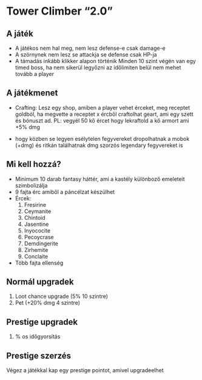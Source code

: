 # Tower Climber “2.0”

## A játék

- A játékos nem hal meg, nem lesz defense-e csak damage-e
- A szörnynek nem lesz se attackja se defense csak HP-ja
- A támadás inkább klikker alapon
  történik Minden 10 szint végén van egy timed boss, ha nem sikerül
  legyőzni az időlimiten belül nem mehet tovább a player

## A játékmenet

- Crafting:
  Lesz egy shop, amiben a player vehet érceket, meg
  receptet goldból, ha megvette a receptet x ércből craftolhat geart, ami
  egy szett és bónuszt ad. PL: vegyél 50 kő ércet hogy lekraftold a kő
  armort ami +5% dmg

- hogy közben se legyen esélytelen fegyvereket dropolhatnak a mobok (+dmg)
  és ritkán találhatnak dmg szorzós legendary fegyvereket is


## Mi kell hozzá?

- Minimum 10 darab fantasy háttér, ami a kastély különboző
  emeleteit szimbolizálja
- 9 fajta érc amiből a páncélzat készülhet
- Ércek:
  1. Fresirine
  2. Ceymanite
  3. Chintoid
  4. Jasentine
  5. Inyococite
  6. Pecoycrase
  7. Demdingerite
  8. Zirhemite
  9. Conclaite
- Több fajta ellenség


## Normál upgradek
1. Loot chance upgrade (5% 10 szintre)
2. Pet (+20% dmg 4 szintre)

## Prestige upgradek
1. % os időgyorsítás

## Prestige szerzés
Végez a játékkal kap egy prestige pointot, amivel upgradeelhet


